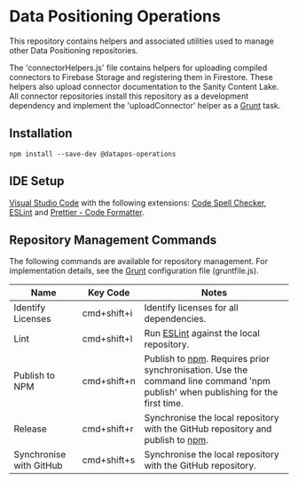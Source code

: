 # Data Positioning Operations

This repository contains helpers and associated utilities used to manage other Data Positioning repositories.

The 'connectorHelpers.js' file contains helpers for uploading compiled connectors to Firebase Storage and registering them in Firestore. These helpers also upload connector documentation to the Sanity Content Lake. All connector repositories install this repository as a development dependency and implement the 'uploadConnector' helper as a [Grunt](https://gruntjs.com/) task.

## Installation

```
npm install --save-dev @datapos-operations
```

## IDE Setup

[Visual Studio Code](https://code.visualstudio.com/) with the following extensions: [Code Spell Checker](https://marketplace.visualstudio.com/items?itemName=streetsidesoftware.code-spell-checker), [ESLint](https://marketplace.visualstudio.com/items?itemName=dbaeumer.vscode-eslint) and [Prettier - Code Formatter](https://marketplace.visualstudio.com/items?itemName=esbenp.prettier-vscode).

## Repository Management Commands

The following commands are available for repository management. For implementation details, see the [Grunt](https://gruntjs.com/) configuration file (gruntfile.js).

| Name                    | Key Code    | Notes                                                                                                                                                    |
| ----------------------- | ----------- | -------------------------------------------------------------------------------------------------------------------------------------------------------- |
| Identify Licenses       | cmd+shift+i | Identify licenses for all dependencies.                                                                                                                  |
| Lint                    | cmd+shift+l | Run [ESLint](https://eslint.org/) against the local repository.                                                                                          |
| Publish to NPM          | cmd+shift+n | Publish to [npm](https://www.npmjs.com/). Requires prior synchronisation. Use the command line command 'npm publish' when publishing for the first time. |
| Release                 | cmd+shift+r | Synchronise the local repository with the GitHub repository and publish to [npm](https://www.npmjs.com/).                                                |
| Synchronise with GitHub | cmd+shift+s | Synchronise the local repository with the GitHub repository.                                                                                             |
